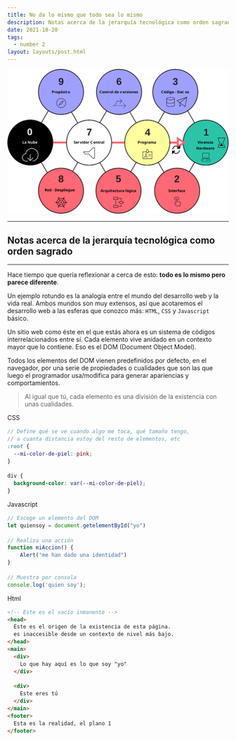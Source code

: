 ```yaml
---
title: No da lo mismo que todo sea lo mismo
description: Notas acerca de la jerarquía tecnológica como orden sagrado
date: 2021-10-20
tags:
  - number 2
layout: layouts/post.html
---
```


![Proceso tecnológico](/img/blog/tecnologia.svg)

---

## Notas acerca de la jerarquía tecnológica como orden sagrado

---

Hace tiempo que quería reflexionar a cerca de esto: **todo es lo mismo pero parece diferente**.

Un ejemplo rotundo es la analogía entre el mundo del desarrollo web y la vida real. Ambos mundos son muy extensos, así que acotaremos el desarrollo web a las esferas que conozco más: `HTML`, `CSS` y `Javascript` básico.

Un sitio web como éste en el que estás ahora es un sistema de códigos interrelacionados entre sí. Cada elemento vive anidado en un contexto mayor que lo contiene. Eso es el DOM (Document Object Model).

Todos los elementos del DOM vienen predefinidos por defecto, en el navegador, por una serie de propiedades o cualidades que son las que luego el programador usa/modifica para generar apariencias y comportamientos.

> Al igual que tú, cada elemento es una división de la existencia con unas cualidades.



CSS

``` scss
// Define qué se ve cuando algo me toca, qué tamaño tengo,
// a cuanta distancia estoy del resto de elementos, etc
:root {
  --mi-color-de-piel: pink;
}

div {
  background-color: var(--mi-color-de-piel);
}
```

Javascript

``` javascript
// Escoge un elemento del DOM
let quiensoy = document.getelementById("yo")

// Realiza una acción
function miAccion() {
	Alert("me han dado una identidad")
}

// Muestra por consola
console.log('quien soy');
```

Html

``` html
<!-- Este es el vacío inmanente -->
<head>
  Este es el origen de la existencia de esta página.
  es inaccesible desde un contexto de nivel más bajo.
</head>
<main>
  <div>
    Lo que hay aquí es lo que soy "yo"
  </div>

  <div>
    Este eres tú
  </div>
</main>
<footer>
  Esta es la realidad, el plano 1
</footer>
```
